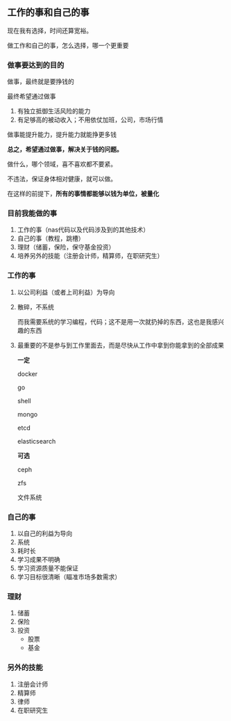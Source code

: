 ## 工作的事和自己的事

现在我有选择，时间还算宽裕。

做工作和自己的事，怎么选择，哪一个更重要

### 做事要达到的目的

做事，最终就是要挣钱的

最终希望通过做事

1. 有独立抵御生活风险的能力
2. 有足够高的被动收入；不用依仗加班，公司，市场行情

做事能提升能力，提升能力就能挣更多钱

**总之，希望通过做事，解决关于钱的问题。**

做什么，哪个领域，喜不喜欢都不要紧。

不违法，保证身体相对健康，就可以做。

在这样的前提下，**所有的事情都能够以钱为单位，被量化**

### 目前我能做的事

1. 工作的事（nas代码以及代码涉及到的其他技术）
2. 自己的事（教程，跳槽）
3. 理财（储蓄，保险，保守基金投资）
4. 培养另外的技能（注册会计师，精算师，在职研究生）

### 工作的事

1. 以公司利益（或者上司利益）为导向

2. 散碎，不系统

   而我需要系统的学习编程，代码；这不是用一次就扔掉的东西，这也是我感兴趣的东西

3. 最重要的不是参与到工作里面去，而是尽快从工作中拿到你能拿到的全部成果

   **一定**

   docker

   go

   shell

   mongo

   etcd

   elasticsearch

   **可选**

   ceph

   zfs

   文件系统

### 自己的事

1. 以自己的利益为导向
2. 系统
3. 耗时长
4. 学习成果不明确
5. 学习资源质量不能保证
6. 学习目标很清晰（瞄准市场多数需求）

### 理财

1. 储蓄
2. 保险
3. 投资
   - 股票
   - 基金

### 另外的技能

1. 注册会计师
2. 精算师
3. 律师
4. 在职研究生